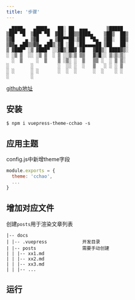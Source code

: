 ```yaml
---
title: '步骤'
---
```

```
 ▄████▄   ▄████▄   ██░ ██  ▄▄▄       ▒█████
▒██▀ ▀█  ▒██▀ ▀█  ▓██░ ██▒▒████▄    ▒██▒  ██▒
▒▓█    ▄ ▒▓█    ▄ ▒██▀▀██░▒██  ▀█▄  ▒██░  ██▒
▒▓▓▄ ▄██▒▒▓▓▄ ▄██▒░▓█ ░██ ░██▄▄▄▄██ ▒██   ██░
▒ ▓███▀ ░▒ ▓███▀ ░░▓█▒░██▓ ▓█   ▓██▒░ ████▓▒░
░ ░▒ ▒  ░░ ░▒ ▒  ░ ▒ ░░▒░▒ ▒▒   ▓▒█░░ ▒░▒░▒░
  ░  ▒     ░  ▒    ▒ ░▒░ ░  ▒   ▒▒ ░  ░ ▒ ▒░
░        ░         ░  ░░ ░  ░   ▒   ░ ░ ░ ▒
░ ░      ░ ░       ░  ░  ░      ░  ░    ░ ░
░        ░

```
[github地址](https://github.com/2020807070/vuepress-theme-cchao)

## 安装
```
$ npm i vuepress-theme-cchao -s
```

## 应用主题
config.js中新增theme字段

```javascript
module.exports = {
  theme: 'cchao',
  ...
}
```

## 增加对应文件

创建`posts`用于渲染文章列表
```
|-- docs
| |-- .vuepress             开发目录
| |-- posts                 需要手动创建
| | |-- xx1.md
| | |-- xx2.md
| | |-- xx3.md
| | |-- ...
```

## 运行
